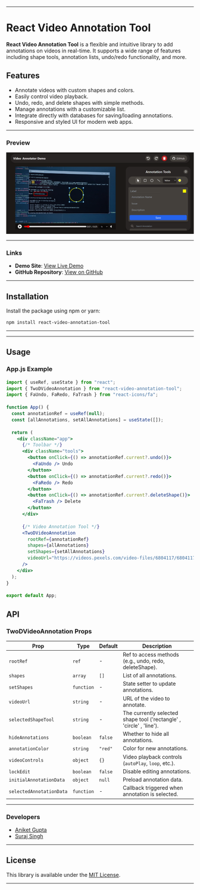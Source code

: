 
---

# React Video Annotation Tool

**React Video Annotation Tool** is a flexible and intuitive library to add annotations on videos in real-time. It supports a wide range of features including shape tools, annotation lists, undo/redo functionality, and more.

## Features

- Annotate videos with custom shapes and colors.
- Easily control video playback.
- Undo, redo, and delete shapes with simple methods.
- Manage annotations with a customizable list.
- Integrate directly with databases for saving/loading annotations.
- Responsive and styled UI for modern web apps.

---


### Preview

![React Video Annotation Tool Preview](./public/demo.png)

---

### Links

- **Demo Site**: [View Live Demo](https://react-video-annotation.vercel.app )
- **GitHub Repository**: [View on GitHub](https://github.com/Iamaniketgupta/react-video-annotation.git)

---

## Installation

Install the package using npm or yarn:

```bash
npm install react-video-annotation-tool
```

---
---

## Usage



### App.js Example

```jsx
import { useRef, useState } from "react";
import { TwoDVideoAnnotation } from "react-video-annotation-tool";
import { FaUndo, FaRedo, FaTrash } from "react-icons/fa";

function App() {
  const annotationRef = useRef(null);
  const [allAnnotations, setAllAnnotations] = useState([]);

  return (
    <div className="app">
      {/* Toolbar */}
      <div className="tools">
        <button onClick={() => annotationRef.current?.undo()}>
          <FaUndo /> Undo
        </button>
        <button onClick={() => annotationRef.current?.redo()}>
          <FaRedo /> Redo
        </button>
        <button onClick={() => annotationRef.current?.deleteShape()}>
          <FaTrash /> Delete
        </button>
      </div>

      {/* Video Annotation Tool */}
      <TwoDVideoAnnotation
        rootRef={annotationRef}
        shapes={allAnnotations}
        setShapes={setAllAnnotations}
        videoUrl="https://videos.pexels.com/video-files/6804117/6804117-sd_960_506_25fps.mp4"
      />
    </div>
  );
}

export default App;

```


## API

### TwoDVideoAnnotation Props

| Prop                   | Type       | Default | Description                                                                 |
|------------------------|------------|---------|-----------------------------------------------------------------------------|
| `rootRef`              | `ref`      | -       | Ref to access methods (e.g., undo, redo, deleteShape).                     |
| `shapes`               | `array`    | `[]`    | List of all annotations.                                                   |
| `setShapes`            | `function` | -       | State setter to update annotations.                                        |
| `videoUrl`             | `string`   | -       | URL of the video to annotate.                                              |
| `selectedShapeTool`    | `string`   | -       | The currently selected shape tool ('rectangle' , 'circle' , 'line').                                         |
| `hideAnnotations`      | `boolean`  | `false` | Whether to hide all annotations.                                           |
| `annotationColor`      | `string`   | `"red"` | Color for new annotations.                                                 |
| `videoControls`        | `object`   | `{}`    | Video playback controls (`autoPlay`, `loop`, etc.).                        |
| `lockEdit`             | `boolean`  | `false` | Disable editing annotations.                                               |
| `initialAnnotationData`| `object`   | `null`  | Preload annotation data.                                                   |
| `selectedAnnotationData`| `function`| -       | Callback triggered when annotation is selected.                            |

---

### Developers

-  [Aniket Gupta](mailto:aniketgupta@example.com)  
-  [Suraj Singh](mailto:surajgsn07@example.com)

---

## License

This library is available under the [MIT License](https://opensource.org/licenses/MIT). 

---
